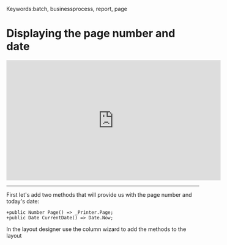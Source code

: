 ﻿Keywords:batch, businessprocess, report, page 

# Displaying the page number and date


<iframe width="560" height="315" src="https://www.youtube.com/embed/ZzkFcwA9WKY?list=PL1DEQjXG2xnLss44EgCJq1bAM-Blgf2jd" frameborder="0" allowfullscreen></iframe>

---

First let's add two methods that will provide us with the page number and today's date:
```csdiff
+public Number Page() => _Printer.Page;      
+public Date CurrentDate() => Date.Now;
```

In the layout designer use the column wizard to add the methods to the layout



